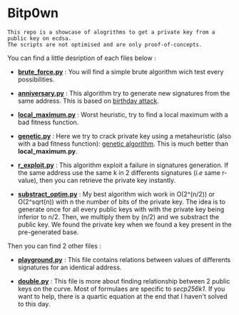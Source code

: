 # Bitp0wn

```
This repo is a showcase of alogrithms to get a private key from a public key on ecdsa.
The scripts are not optimised and are only proof-of-concepts.  
```

You can find a little desription of each files below :

+ __[brute_force.py](https://github.com/mvrcrypto/bitp0wn/blob/master/brute_force.py)__ : You will find a simple brute algorithm wich test every possibilities.

+ __[anniversary.py](https://github.com/mvrcrypto/bitp0wn/blob/master/anniversary.py)__ : This algorithm try to generate new signatures from the same address. This is based on [birthday attack](https://en.wikipedia.org/wiki/Birthday_attack).

+ __[local_maximum.py](https://github.com/mvrcrypto/bitp0wn/blob/master/local_maximum.py)__ : Worst heuristic, try to find a local maximum with a bad fitness function.

+ __[genetic.py](https://github.com/mvrcrypto/bitp0wn/blob/master/genetic.py)__ : Here we try to crack private key using a metaheuristic (also with a bad fitness function): [genetic algorithm](https://en.wikipedia.org/wiki/Genetic_algorithm). This is much better than __local_maximum.py__.

+ __[r_exploit.py](https://github.com/mvrcrypto/bitp0wn/blob/master/r_exploit.py)__ : This algorithm exploit a failure in signatures generation. If the same address use the same k in 2 differents signatures (_i.e_ same r-value), then you can retrieve the private key instantly.

+ __[substract_optim.py](https://github.com/mvrcrypto/bitp0wn/blob/master/substract_optim.py)__ : My best algorithm wich work in O(2^(n/2)) or O(2^sqrt(n)) with n the number of bits of the private key. The idea is to generate once for all every public keys with with the private key being inferior to n/2. Then, we multiply them by (n/2) and we substract the public key. We found the private key when we found a key present in the pre-generated base.

Then you can find 2 other files :

+ __[playground.py](https://github.com/mvrcrypto/bitp0wn/blob/master/playground.py)__ : This file contains relations between values of differents signatures for an identical address.

+ __[double.py](https://github.com/mvrcrypto/bitp0wn/blob/master/double.py)__ : This file is more about finding relationship between 2 public keys on the curve. Most of formulaes are specific to _secp256k1_. If you want to help, there is a quartic equation at the end that I haven't solved to this day.
